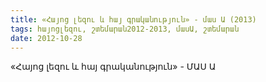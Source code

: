 ```yaml
---
title: «Հայոց լեզու և հայ գրականություն» - մաս Ա (2013)
tags: հայոցլեզու, շտեմարան2012-2013, մասԱ, շտեմարան
date: 2012-10-28
---
```



«Հայոց լեզու և հայ գրականություն» - ՄԱՍ Ա
